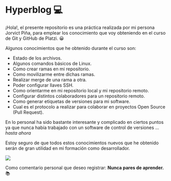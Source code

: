 # Hyperblog 💻
¡Hola!, el presente repositorio es una práctica realizada por mi persona Jorvict Piña, para emplear los conocimiento que voy obteniendo en el curso de Git y GitHub de Platzi. 😀 

Algunos conocimientos que he obtenido durante el curso son:
* Estado de los archivos.
* Algunos comandos básicos de Linux.
* Como crear ramas en mi repositorio.
* Como movilizarme entre dichas ramas.
* Realizar merge de una rama a otra.
* Poder configurar llaves SSH.
* Como orientarme en mi repositorio local y mi repositorio remoto.
* Configurar distintos colaboradores para un repositorio remoto.
* Como generar etiquetas de versiones para mi software.
* Cual es el protocolo a realizar para colaborar en proyectos Open Source (Pull Request).

En lo personal ha sido bastante interesante y complicado en ciertos puntos ya que nunca había trabajado con un software de control de versiones ... *hasta ahora*

Estoy seguro de que todos estos conocimientos nuevos que he obtenido serán de gran utilidad en mi formación como desarrollador.

![](https://i.imgur.com/H6fSpk4.jpg)

Como comentario personal que deseo registrar: **Nunca pares de aprender.** 📚 